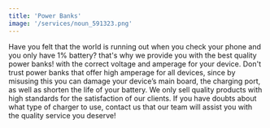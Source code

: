 ```yaml
---
title: 'Power Banks'
image: '/services/noun_591323.png'
---
```


Have you felt that the world is running out when you check your phone and you only have 1% battery? that's why we provide you with the best quality power banks! with the correct voltage and amperage for your device. 
Don't trust power banks that offer high amperage for all devices, since by misusing this you can damage your device’s main board, the charging port, as well as shorten the life of your battery. We only sell quality products with high standards for the satisfaction of our clients.
If you have doubts about what type of charger to use, contact us that our team will assist you with the quality service you deserve!

